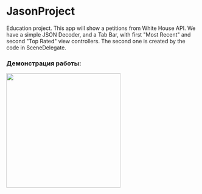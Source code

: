 # JasonProject
Education project. This app will show a petitions from White House API. We have a simple JSON Decoder, and a Tab Bar, with first "Most Recent" and second "Top Rated" view controllers. The second one is created by the code in SceneDelegate.

### Демонстрация работы:
 <img src="demonstration.gif" width=300> 

